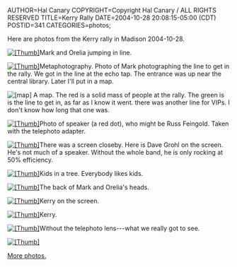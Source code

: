 AUTHOR=Hal Canary
COPYRIGHT=Copyright Hal Canary / ALL RIGHTS RESERVED
TITLE=Kerry Rally
DATE=2004-10-28 20:08:15-05:00 (CDT)
POSTID=341
CATEGORIES=photos;

Here are photos from the Kerry rally in Madison 2004-10-28.

 [![[Thumb]](https://halcanary.org/photos/thumb/2004-10-28-img_1528.jpg)](https://halcanary.org/photos/2004-10-28-img_1528.jpg)Mark and Orelia jumping in line.

 [![[Thumb]](https://halcanary.org/photos/thumb/2004-10-28-img_1529.jpg)](https://halcanary.org/photos/2004-10-28-img_1529.jpg)Metaphotography. Photo of Mark photographing the line to get in the rally. We got in the line at the echo tap. The entrance was up near the central library. Later I'll put in a map.

![[map]](https://halcanary.org/images/kerry-rally-map.png) A map. The red is a solid mass of people at the rally. The green is is the line to get in, as far as I know it went. there was another line for VIPs. I don't know how long that one was.

 [![[Thumb]](https://halcanary.org/photos/thumb/2004-10-28-img_1530.jpg)](https://halcanary.org/photos/2004-10-28-img_1530.jpg)Photo of speaker (a red dot), who might be Russ Feingold. Taken with the telephoto adapter.

 [![[Thumb]](https://halcanary.org/photos/thumb/2004-10-28-img_1534.jpg)](https://halcanary.org/photos/2004-10-28-img_1534.jpg)There was a screen closeby. Here is Dave Grohl on the screen. He's not much of a speaker. Without the whole band, he is only rocking at 50% efficiency.

 [![[Thumb]](https://halcanary.org/photos/thumb/2004-10-28-img_1537.jpg)](https://halcanary.org/photos/2004-10-28-img_1537.jpg)Kids in a tree. Everybody likes kids.

 [![[Thumb]](https://halcanary.org/photos/thumb/2004-10-28-img_1545.jpg)](https://halcanary.org/photos/2004-10-28-img_1545.jpg)The back of Mark and Orelia's heads.

 [![[Thumb]](https://halcanary.org/photos/thumb/2004-10-28-img_1546.jpg)](https://halcanary.org/photos/2004-10-28-img_1546.jpg)Kerry on the screen.

 [![[Thumb]](https://halcanary.org/photos/thumb/2004-10-28-img_1547.jpg)](https://halcanary.org/photos/2004-10-28-img_1547.jpg)Kerry.

 [![[Thumb]](https://halcanary.org/photos/thumb/2004-10-28-img_1548.jpg)](https://halcanary.org/photos/2004-10-28-img_1548.jpg)Without the telephoto lens---what we really got to see.

[![[Thumb]](https://halcanary.org/photos/thumb/2004-10-28-img_1549.jpg)](https://halcanary.org/photos/2004-10-28-img_1549.jpg)

[More photos.](https://halcanary.org/p/photos)
